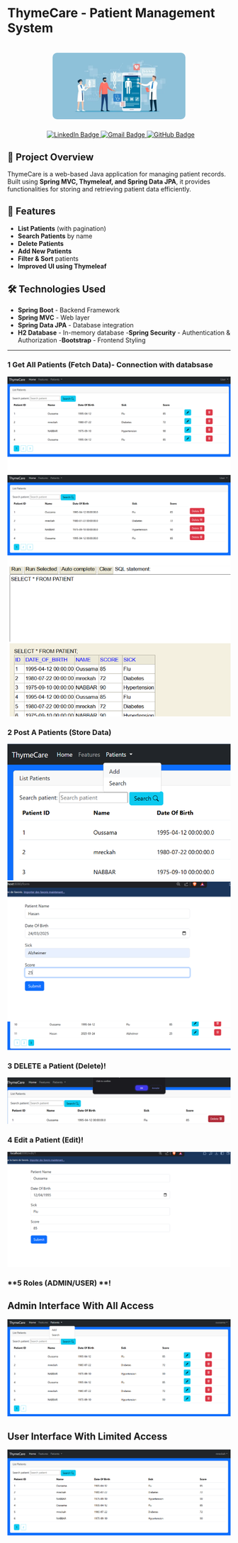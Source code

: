 # ThymeCare - Patient Management System

<h1 align="center">
  <a href="https://github.com/mreckah">
    <img src="images/img_16.png" alt="ThymeCare App" style="max-width: 300px; border-radius: 10px;">
  </a>
</h1>
<p align="center">
  &nbsp; 
  <a target="_blank" href="https://www.linkedin.com/in/nabbar-oussama/">
    <img height="20" src="https://img.shields.io/badge/LinkedIn-0077B5?style=flat&logo=linkedin&logoColor=white" alt="LinkedIn Badge" />
  </a>
  <a href="mailto:m.reckahwalt@gmail.com" target="_blank" onclick="window.open(this.href,'_blank'); return false;">
    <img height="20" src="https://img.shields.io/badge/Gmail-D14836?style=flat&logo=gmail&logoColor=white" alt="Gmail Badge" />
  </a>
  <a target="_blank" href="https://github.com/mreckah">
    <img height="20" src="https://img.shields.io/badge/GitHub-181717?style=flat&logo=github&logoColor=white" alt="GitHub Badge" />
  </a>
</p>



## 📌 Project Overview
ThymeCare is a web-based Java application for managing patient records. Built using **Spring MVC, Thymeleaf, and Spring Data JPA**, it provides functionalities for storing and retrieving patient data efficiently.

## 🚀 Features
-  **List Patients** (with pagination)
-  **Search Patients** by name
-  **Delete Patients**
-  **Add New Patients**
-  **Filter & Sort** patients
-  **Improved UI using Thymeleaf**

## 🛠️ Technologies Used
- **Spring Boot** - Backend Framework
- **Spring MVC** - Web layer
- **Spring Data JPA** - Database integration
- **H2 Database** - In-memory database
-**Spring Security** - Authentication & Authorization
-**Bootstrap** - Frontend Styling

---

### **1 Get All Patients (Fetch Data)- Connection with databsase**
![img_10.png](images%2Fimg_10.png)
![img_5.png](images%2Fimg_5.png)
![img_6.png](images%2Fimg_6.png)

### **2 Post A Patients (Store Data)**
![img_7.png](images%2Fimg_7.png)
![img_12.png](images%2Fimg_12.png)
![img_13.png](images%2Fimg_13.png)
### **3 DELETE a Patient (Delete)**!
![img_9.png](images%2Fimg_9.png)

### **4 Edit a Patient (Edit)**!
![img_11.png](images%2Fimg_11.png)

### **5 Roles (ADMIN/USER) **!
## Admin Interface With All Access
![img_14.png](images%2Fimg_14.png)

## User Interface With Limited Access
![img_15.png](images%2Fimg_15.png)


